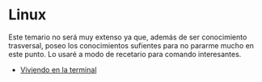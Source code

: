 # Linux
Este temario no será muy extenso ya que, además de ser conocimiento trasversal, poseo los conocimientos sufientes para no pararme mucho en este punto. Lo usaré a modo de recetario para comando interesantes.

- [Viviendo en la terminal](content/terminal.md)

